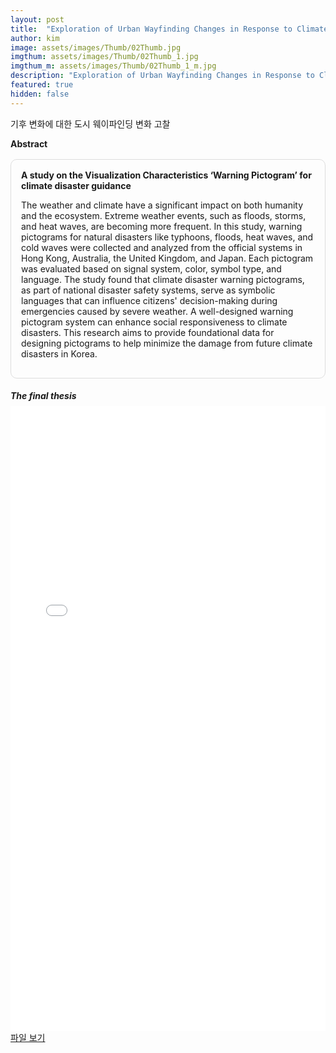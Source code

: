 ```yaml
---
layout: post
title:  "Exploration of Urban Wayfinding Changes in Response to Climate Change"
author: kim
image: assets/images/Thumb/02Thumb.jpg
imgthum: assets/images/Thumb/02Thumb_1.jpg
imgthum_m: assets/images/Thumb/02Thumb_1_m.jpg
description: "Exploration of Urban Wayfinding Changes in Response to Climate Change"
featured: true
hidden: false
---
```



기후 변화에 대한 도시 웨이파인딩 변화 고찰

<div class="row justify-content-between" style="">
    <div class="top_title">
        <b>Abstract</b>
    </div>
    <div class="col-md-12">
        <div style="margin-bottom:1rem;">
            <div style="border:1px solid #ddd; padding:1rem;margin:1rem 0;border-radius:10px;">
                <b>A study on the Visualization Characteristics ‘Warning Pictogram’ for climate disaster guidance</b>
                <p>The weather and climate have a significant impact on both humanity and the ecosystem. Extreme weather events, such as floods, storms, and heat waves, are becoming more frequent. In this study, warning pictograms for natural disasters like typhoons, floods, heat waves, and cold waves were collected and analyzed from the official systems in Hong Kong, Australia, the United Kingdom, and Japan. Each pictogram was evaluated based on signal system, color, symbol type, and language. The study found that climate disaster warning pictograms, as part of national disaster safety systems, serve as symbolic languages that can influence citizens' decision-making during emergencies caused by severe weather. A well-designed warning pictogram system can enhance social responsiveness to climate disasters. This research aims to provide foundational data for designing pictograms to help minimize the damage from future climate disasters in Korea.</p>
            </div>
        </div>
        <div>
            <div class="thesis_box">
                <h5 style="margin-bottom:0.5rem;">The final thesis</h5>
                <iframe src="/InfoViz-Lab/pdf_file/Warning Pictogram.pdf" title="example" width="100%" height="1000" frameborder="0"></iframe>
                <a href="/InfoViz-Lab/pdf_file/Warning Pictogram.pdf" target="_blank" class="file_btn">파일 보기</a>
            </div>
        </div>
    </div>
</div>

